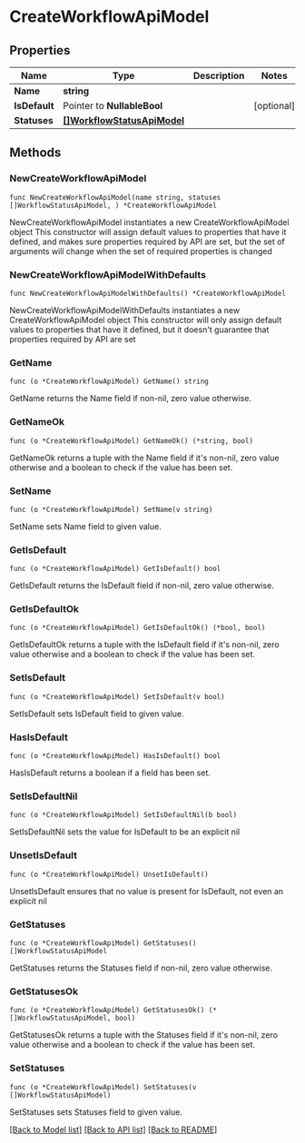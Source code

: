 # CreateWorkflowApiModel

## Properties

Name | Type | Description | Notes
------------ | ------------- | ------------- | -------------
**Name** | **string** |  | 
**IsDefault** | Pointer to **NullableBool** |  | [optional] 
**Statuses** | [**[]WorkflowStatusApiModel**](WorkflowStatusApiModel.md) |  | 

## Methods

### NewCreateWorkflowApiModel

`func NewCreateWorkflowApiModel(name string, statuses []WorkflowStatusApiModel, ) *CreateWorkflowApiModel`

NewCreateWorkflowApiModel instantiates a new CreateWorkflowApiModel object
This constructor will assign default values to properties that have it defined,
and makes sure properties required by API are set, but the set of arguments
will change when the set of required properties is changed

### NewCreateWorkflowApiModelWithDefaults

`func NewCreateWorkflowApiModelWithDefaults() *CreateWorkflowApiModel`

NewCreateWorkflowApiModelWithDefaults instantiates a new CreateWorkflowApiModel object
This constructor will only assign default values to properties that have it defined,
but it doesn't guarantee that properties required by API are set

### GetName

`func (o *CreateWorkflowApiModel) GetName() string`

GetName returns the Name field if non-nil, zero value otherwise.

### GetNameOk

`func (o *CreateWorkflowApiModel) GetNameOk() (*string, bool)`

GetNameOk returns a tuple with the Name field if it's non-nil, zero value otherwise
and a boolean to check if the value has been set.

### SetName

`func (o *CreateWorkflowApiModel) SetName(v string)`

SetName sets Name field to given value.


### GetIsDefault

`func (o *CreateWorkflowApiModel) GetIsDefault() bool`

GetIsDefault returns the IsDefault field if non-nil, zero value otherwise.

### GetIsDefaultOk

`func (o *CreateWorkflowApiModel) GetIsDefaultOk() (*bool, bool)`

GetIsDefaultOk returns a tuple with the IsDefault field if it's non-nil, zero value otherwise
and a boolean to check if the value has been set.

### SetIsDefault

`func (o *CreateWorkflowApiModel) SetIsDefault(v bool)`

SetIsDefault sets IsDefault field to given value.

### HasIsDefault

`func (o *CreateWorkflowApiModel) HasIsDefault() bool`

HasIsDefault returns a boolean if a field has been set.

### SetIsDefaultNil

`func (o *CreateWorkflowApiModel) SetIsDefaultNil(b bool)`

 SetIsDefaultNil sets the value for IsDefault to be an explicit nil

### UnsetIsDefault
`func (o *CreateWorkflowApiModel) UnsetIsDefault()`

UnsetIsDefault ensures that no value is present for IsDefault, not even an explicit nil
### GetStatuses

`func (o *CreateWorkflowApiModel) GetStatuses() []WorkflowStatusApiModel`

GetStatuses returns the Statuses field if non-nil, zero value otherwise.

### GetStatusesOk

`func (o *CreateWorkflowApiModel) GetStatusesOk() (*[]WorkflowStatusApiModel, bool)`

GetStatusesOk returns a tuple with the Statuses field if it's non-nil, zero value otherwise
and a boolean to check if the value has been set.

### SetStatuses

`func (o *CreateWorkflowApiModel) SetStatuses(v []WorkflowStatusApiModel)`

SetStatuses sets Statuses field to given value.



[[Back to Model list]](../README.md#documentation-for-models) [[Back to API list]](../README.md#documentation-for-api-endpoints) [[Back to README]](../README.md)


